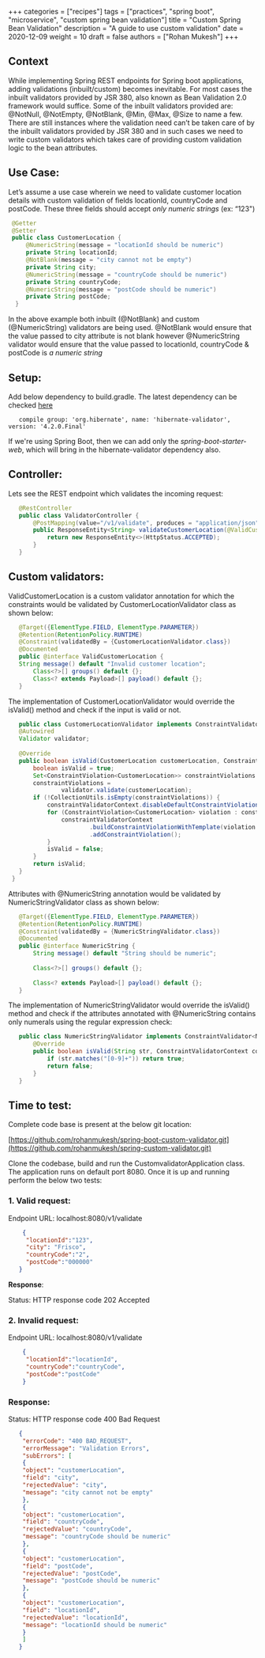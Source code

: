 +++
categories = ["recipes"]
tags = ["practices", "spring boot", "microservice", "custom spring bean validation"]
title = "Custom Spring Bean Validation"
description = "A guide to use custom validation"
date = 2020-12-09
weight = 10
draft = false
authors = ["Rohan Mukesh"]
+++

## Context

While implementing Spring REST endpoints for Spring boot applications, adding validations (inbuilt/custom) becomes inevitable. For most cases the inbuilt validators provided by JSR 380, also known as Bean Validation 2.0 framework would suffice. Some of the inbuilt validators provided are: @NotNull, @NotEmpty, @NotBlank, @Min, @Max, @Size to name a few. There are still instances where the validation need can’t be taken care of by the inbuilt validators provided by JSR 380 and in such cases we need to write custom validators which takes care of providing custom validation logic to the bean attributes.
    
## Use Case:

Let’s assume a use case wherein we need to validate customer location details with custom validation of fields locationId, countryCode and postCode. These three fields should accept *only numeric strings* (ex: “123")

   ```java
    @Getter
    @Setter
    public class CustomerLocation {
        @NumericString(message = "locationId should be numeric")
        private String locationId;
        @NotBlank(message = "city cannot not be empty")
        private String city;
        @NumericString(message = "countryCode should be numeric")
        private String countryCode;
        @NumericString(message = "postCode should be numeric")
        private String postCode;
     }
   ```
In the above example both inbuilt (@NotBlank) and custom (@NumericString) validators are being used. @NotBlank would ensure that the value passed to city attribute is not blank however @NumericString validator would ensure that the value passed to locationId, countryCode & postCode is *a numeric string*

## Setup:
 
Add below dependency to build.gradle. The latest dependency can be checked [here](https://search.maven.org/classic/#search%7Cgav%7C1%7Cg%3A%22org.hibernate%22%20AND%20a%3A%22hibernate-validator%22)
 ```
    compile group: 'org.hibernate', name: 'hibernate-validator', version: '4.2.0.Final'
 ```
If we're using Spring Boot, then we can add only the _spring-boot-starter-web_, which will bring in the hibernate-validator dependency also.

## **Controller:**

Lets see the REST endpoint which validates the incoming request:

   ```java
      @RestController
      public class ValidatorController {
          @PostMapping(value="/v1/validate", produces = "application/json")
          public ResponseEntity<String> validateCustomerLocation(@ValidCustomerLocation @RequestBody CustomerLocation customerLocation){
              return new ResponseEntity<>(HttpStatus.ACCEPTED);
          }
      }
   ```
## Custom validators:

ValidCustomerLocation is a custom validator annotation for which the constraints would be validated by CustomerLocationValidator class as shown below:

   ```java
      @Target({ElementType.FIELD, ElementType.PARAMETER})
      @Retention(RetentionPolicy.RUNTIME)
      @Constraint(validatedBy = {CustomerLocationValidator.class})
      @Documented
      public @interface ValidCustomerLocation {
      String message() default "Invalid customer location";
          Class<?>[] groups() default {};
          Class<? extends Payload>[] payload() default {};
      }
   ```
The implementation of CustomerLocationValidator would override the isValid() method and check if the input is valid or not.

   ```java
      public class CustomerLocationValidator implements ConstraintValidator<ValidCustomerLocation, CustomerLocation> {
      @Autowired
      Validator validator;
    
      @Override
      public boolean isValid(CustomerLocation customerLocation, ConstraintValidatorContext constraintValidatorContext) {
          boolean isValid = true;
          Set<ConstraintViolation<CustomerLocation>> constraintViolations = new HashSet();
          constraintViolations =
                  validator.validate(customerLocation);
          if (!CollectionUtils.isEmpty(constraintViolations)) {
              constraintValidatorContext.disableDefaultConstraintViolation();
              for (ConstraintViolation<CustomerLocation> violation : constraintViolations) {
                  constraintValidatorContext
                          .buildConstraintViolationWithTemplate(violation.getMessageTemplate())
                          .addConstraintViolation();
              }
              isValid = false;
          }
          return isValid;
      }
    }
   ```
Attributes with @NumericString annotation would be validated by NumericStringValidator class as shown below:

 ```java
    @Target({ElementType.FIELD, ElementType.PARAMETER})
    @Retention(RetentionPolicy.RUNTIME)
    @Constraint(validatedBy = {NumericStringValidator.class})
    @Documented
    public @interface NumericString {
        String message() default "String should be numeric";
    
        Class<?>[] groups() default {};
    
        Class<? extends Payload>[] payload() default {};
    }
 ```
The implementation of NumericStringValidator would override the isValid() method and check if the attributes annotated with @NumericString contains only numerals using the regular expression check:

 ```java
    public class NumericStringValidator implements ConstraintValidator<NumericString, String> {
        @Override
        public boolean isValid(String str, ConstraintValidatorContext constraintValidatorContext) {
            if (str.matches("[0-9]+")) return true;
            return false;
        }
    }
```
## Time to test:

Complete code base is present at the below git location:

[https://github.com/rohanmukesh/spring-boot-custom-validator.git](https://github.com/rohanmukesh/spring-custom-validator.git)

Clone the codebase, build and run the CustomvalidatorApplication class. The application runs on default port 8080. Once it is up and running perform the below two tests:

### 1. Valid request:

Endpoint URL: localhost:8080/v1/validate
  ```json    
      {
       "locationId":"123",
       "city": "Frisco",
       "countryCode":"2",
       "postCode":"000000"
     }
 ```
**Response**:

Status: HTTP response code 202 Accepted

### 2. Invalid request:

Endpoint URL: localhost:8080/v1/validate

 ```json
     {
      "locationId":"locationId",
      "countryCode":"countryCode",
      "postCode":"postCode"
     }
 ```   

### Response:

Status: HTTP response code 400 Bad Request
 ```json
    {
     "errorCode": "400 BAD_REQUEST",
     "errorMessage": "Validation Errors",
     "subErrors": [
     {
     "object": "customerLocation",
     "field": "city",
     "rejectedValue": "city",
     "message": "city cannot not be empty"
     },
     {
     "object": "customerLocation",
     "field": "countryCode",
     "rejectedValue": "countryCode",
     "message": "countryCode should be numeric"
     },
     {
     "object": "customerLocation",
     "field": "postCode",
     "rejectedValue": "postCode",
     "message": "postCode should be numeric"
     },
     {
     "object": "customerLocation",
     "field": "locationId",
     "rejectedValue": "locationId",
     "message": "locationId should be numeric"
     }
     ]
    }
```
